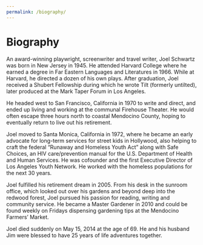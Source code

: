 ```yaml
---
permalink: /biography/
---
```


# Biography

An award-winning playwright, screenwriter and travel writer, Joel Schwartz was born in New Jersey in 1945. He attended Harvard College where he earned a degree in Far Eastern Languages and Literatures in 1966. While at Harvard, he directed a dozen of his own plays. After graduation, Joel received a Shubert Fellowship during which he wrote Tilt (formerly untilted), later produced at the Mark Taper Forum in Los Angeles.

He headed west to San Francisco, California in 1970 to write and direct, and ended up living and working at the communal Firehouse Theater. He would often escape three hours north to coastal Mendocino County, hoping to eventually return to live out his retirement.

Joel moved to Santa Monica, California in 1972, where he became an early advocate for long-term services for street kids in Hollywood, also helping to craft the federal “Runaway and Homeless Youth Act” along with Safe Choices, an HIV care/prevention manual for the U.S. Department of Health and Human Services. He was cofounder and the first Executive Director of Los Angeles Youth Network. He worked with the homeless populations for the next 30 years.

Joel fulfilled his retirement dream in 2005. From his desk in the sunroom office, which looked out over his gardens and beyond deep into the redwood forest, Joel pursued his passion for reading, writing and community service. He became a Master Gardener in 2010 and could be found weekly on Fridays dispensing gardening tips at the Mendocino Farmers’ Market.

Joel died suddenly on May 15, 2014 at the age of 69. He and his husband Jim were blessed to have 25 years of life adventures together.